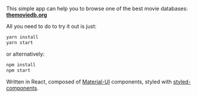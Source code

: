 
This simple app can help you to browse one of the best movie databases: **[themoviedb.org](http://themoviedb.org)**

All you need to do to try it out is just:
````javascript
yarn install
yarn start
````

or alternatively:
````javascript
npm install
npm start
````

Written in React, composed of [Material-UI](http://www.material-ui.com/#/) components, styled with [styled-components](https://www.styled-components.com).
